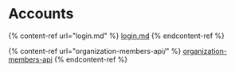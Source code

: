 # Accounts

{% content-ref url="login.md" %}
[login.md](login.md)
{% endcontent-ref %}

{% content-ref url="organization-members-api/" %}
[organization-members-api](organization-members-api/)
{% endcontent-ref %}
